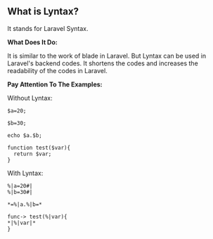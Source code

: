 ## What is Lyntax?

It stands for Laravel Syntax.

**What Does It Do:**

It is similar to the work of blade in Laravel. But Lyntax can be used in Laravel's backend codes. It shortens the codes and increases the readability of the codes in Laravel.

**Pay Attention To The Examples:**

Without Lyntax:

```
$a=20;

$b=30;

echo $a.$b;

function test($var){
  return $var;
}
```

With Lyntax:

```
%|a=20#|
%|b=30#|

*=%|a.%|b=*

func-> test(%|var){
*|%|var|*
}
```
